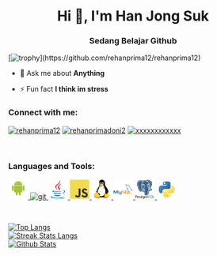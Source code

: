 <h1 align="center">Hi 👋, I'm Han Jong Suk</h1>
<h3 align="center">Sedang Belajar Github</h3>

[![trophy](https://github-profile-trophy.vercel.app/?username=rehanprima12&theme=dracula&rank=-?)](https://github.com/rehanprima12/rehanprima12)


- 💬 Ask me about **Anything**

- ⚡ Fun fact **I think im stress**


<h3 align="left">Connect with me:</h3>
<p align="left">
<a href="https://twitter.com/rehanprima12" target="blank"><img align="center" src="https://raw.githubusercontent.com/rahuldkjain/github-profile-readme-generator/master/src/images/icons/Social/twitter.svg" alt="rehanprima12" height="30" width="40" /></a>
<a href="https://fb.com/rehanprimadoni2" target="blank"><img align="center" src="https://raw.githubusercontent.com/rahuldkjain/github-profile-readme-generator/master/src/images/icons/Social/facebook.svg" alt="rehanprimadoni2" height="30" width="40" /></a>
<a href="https://instagram.com/xxxxxxxxxx" target="blank"><img align="center" src="https://raw.githubusercontent.com/rahuldkjain/github-profile-readme-generator/master/src/images/icons/Social/instagram.svg" alt="xxxxxxxxxxxx" height="30" width="40" /></a>
</p>
<br>

<h3 align="left">Languages and Tools:</h3>
<p align="left"> <a href="https://developer.android.com" target="_blank"> <img src="https://raw.githubusercontent.com/devicons/devicon/master/icons/android/android-original-wordmark.svg" alt="android" width="40" height="40"/> </a> <a href="https://git-scm.com/" target="_blank"> <img src="https://www.vectorlogo.zone/logos/git-scm/git-scm-icon.svg" alt="git" width="40" height="40"/> </a> <a href="https://www.java.com" target="_blank"> <img src="https://raw.githubusercontent.com/devicons/devicon/master/icons/java/java-original.svg" alt="java" width="40" height="40"/> </a> <a href="https://developer.mozilla.org/en-US/docs/Web/JavaScript" target="_blank"> <img src="https://raw.githubusercontent.com/devicons/devicon/master/icons/javascript/javascript-original.svg" alt="javascript" width="40" height="40"/> </a> <a href="https://www.linux.org/" target="_blank"> <img src="https://raw.githubusercontent.com/devicons/devicon/master/icons/linux/linux-original.svg" alt="linux" width="40" height="40"/> </a> <a href="https://www.mysql.com/" target="_blank"> <img src="https://raw.githubusercontent.com/devicons/devicon/master/icons/mysql/mysql-original-wordmark.svg" alt="mysql" width="40" height="40"/> </a> <a href="https://www.postgresql.org" target="_blank"> <img src="https://raw.githubusercontent.com/devicons/devicon/master/icons/postgresql/postgresql-original-wordmark.svg" alt="postgresql" width="40" height="40"/> </a> <a href="https://www.python.org" target="_blank"> <img src="https://raw.githubusercontent.com/devicons/devicon/master/icons/python/python-original.svg" alt="python" width="40" height="40"/> </a> </p>
<br>

[![Top Langs](https://github-readme-stats.vercel.app/api/top-langs/?username=rehanprima12&layout=compact&hide_border=true&langs_count=8&bg_color=000000&icon_color=00FF00&title_color=00FF00&text_color=FFFFFF)](https://github.com/rehanprima12/rehanprima12)
<br>
[![Streak Stats Langs](https://github-readme-streak-stats.herokuapp.com?user=rehanprima12&theme=dark&background=black&ring=lime&fire=purple&dates=white&currStreakNum=lime&sideNums=lime&currStreakLabel=lime&sideLabels=lime&stroke=lime&border=black)](https://github.com/rehanprima12/rehanprima12)
<br>
[![Github Stats](https://github-readme-stats.vercel.app/api?username=rehanprima12&show_icons=true&include_all_commits=true&count_private=true&&hide_border=true&bg_color=000000&icon_color=00FF00&title_color=00FF00&text_color=FFFFFF&custom_title=My+Github+Stats)](https://github.com/rehanprima12/rehanprima12)





<!---
rehanprima12/rehanprima12 is a ✨ special ✨ repository because its `README.md` (this file) appears on your GitHub profile.
You can click the Preview link to take a look at your changes.
--->
